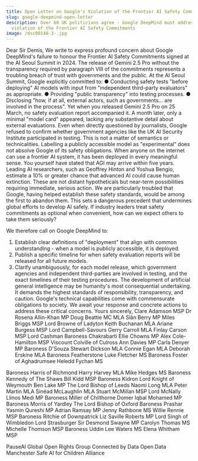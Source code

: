 ```yaml
---
title: Open Letter on Google's Violation of the Frontier AI Safety Commitments
slug: google-deepmind-open-letter
description: Over 60 UK politicians agree - Google DeepMind must address their
  violation of the Frontier AI Safety Commitments
image: /dsc00148-3-.jpg
---
```


Dear Sir Demis,
We write to express profound concern about Google DeepMind's failure to honour the Frontier AI Safety
Commitments signed at the AI Seoul Summit in 2024. The release of Gemini 2.5 Pro without the
transparency required by paragraph VIII of the commitments represents a troubling breach of trust with
governments and the public.
At the AI Seoul Summit, Google explicitly committed to:
● Conducting safety tests "before deploying" AI models with input from "independent third-party
evaluators" as appropriate.
● Providing "public transparency" into testing processes.
● Disclosing "how, if at all, external actors, such as governments... are involved in the process".
Yet when you released Gemini 2.5 Pro on 25 March, no safety evaluation report accompanied it. A month
later, only a minimal "model card" appeared, lacking any substantive detail about external evaluations.
Even when directly questioned by journalists, Google refused to confirm whether government agencies
like the UK AI Security Institute participated in testing.
This is not a matter of semantics or technicalities. Labelling a publicly accessible model as "experimental"
does not absolve Google of its safety obligations. When anyone on the internet can use a frontier AI
system, it has been deployed in every meaningful sense.
You yourself have stated that AGI may arrive within five years. Leading AI researchers, such as Geoffrey
Hinton and Yoshua Bengio, estimate a 10% or greater chance that advanced AI could cause human
extinction. These are not distant hypotheticals but near-term possibilities requiring immediate, serious
action.
We are particularly troubled that Google, having helped establish these safety standards, would be among
the first to abandon them. This sets a dangerous precedent that undermines global efforts to develop AI
safely. If industry leaders treat safety commitments as optional when convenient, how can we expect
others to take them seriously?

We therefore call on Google DeepMind to:

1. Establish clear definitions of "deployment" that align with common understanding - when a model
   is publicly accessible, it is deployed.
2. Publish a specific timeline for when safety evaluation reports will be released for all future
   models.
3. Clarify unambiguously, for each model release, which government agencies and independent
   third-parties are involved in testing, and the exact timelines of their testing procedures.
   The development of artificial general intelligence may be humanity's most consequential undertaking. It
   demands the highest standards of responsibility, transparency, and caution. Google's technical capabilities
   come with commensurate obligations to society.
   We await your response and concrete actions to address these critical concerns.
   Yours sincerely,
   Clare Adamson MSP
   Dr Rosena Allin-Khan MP
   Doug Beattie MC MLA
   Siân Berry MP
   Miles Briggs MSP
   Lord Browne of Ladyton
   Keith Buchanan MLA
   Ariane Burgess MSP
   Lord Campbell-Savours
   Gerry Carroll MLA
   Finlay Carson MSP
   Lord Cashman
   Baroness Chakrabarti
   Ellie Chowns MP
   Alex Cole-Hamilton MSP
   Viscount Colville of Culross
   Ann Davies MP
   Carla Denyer MP
   Baroness D'Souza
   Stewart Dickson MLA
   Connie Egan MLA
   Deborah Erskine MLA
   Baroness Featherstone
   Luke Fletcher MS
   Baroness Foster of Aghadrumsee
   Heledd Fychan MS

Baroness Harris of Richmond
Harry Harvey MLA
Mike Hedges MS
Baroness Kennedy of The Shaws
Bill Kidd MSP
Baroness Kidron
Lord Knight of Weymouth
Ben Lake MP
The Lord Bishop of Leeds
Naomi Long MLA
Peter Martin MLA
Sinéad McLaughlin MLA
Stuart McMillan MSP
Lord McNally
Llinos Medi MP
Baroness Miller of Chilthorne Domer
Iqbal Mohamed MP
Baroness Morris of Yardley
The Lord Bishop of Oxford
Baroness Prashar
Yasmin Qureshi MP
Adrian Ramsay MP
Jenny Rathbone MS
Willie Rennie MSP
Baroness Ritchie of Downpatrick
Liz Saville Roberts MP
Lord Singh of Wimbledon
Lord Strasburger
Sir Desmond Swayne MP
Carolyn Thomas MS
Michelle Thomson MSP
Baroness Uddin
Lee Waters MS
Elena Whitham MSP

PauseAI Global
Open Rights Group
Connected by Data
Open Data Manchester
Safe AI for Children Alliance
